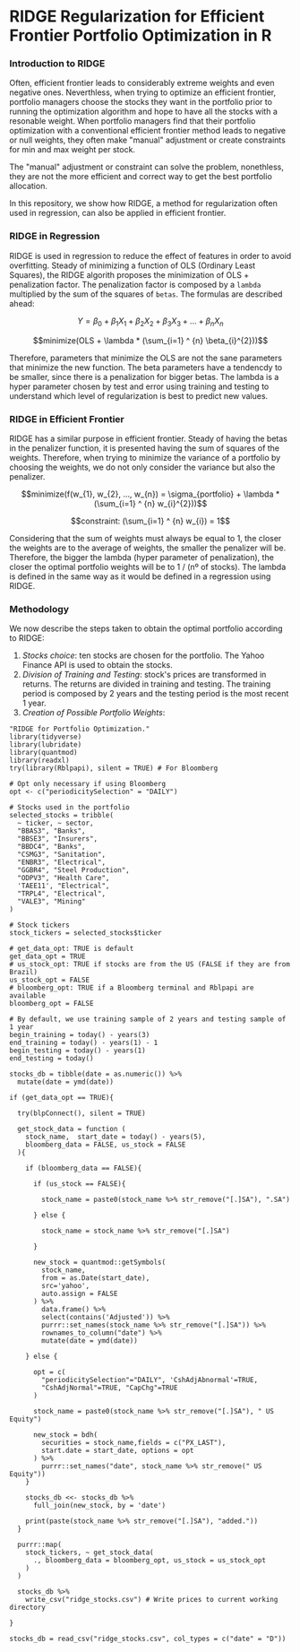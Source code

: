 # RIDGE Regularization for Efficient Frontier Portfolio Optimization in R
### Introduction to RIDGE
Often, efficient frontier leads to considerably extreme weights and even negative ones. Neverthless, when trying to optimize an efficient frontier, portfolio managers choose the stocks they want in the portfolio prior to running the optimization algorithm and hope to have all the stocks with a resonable weight. When portfolio managers find that their portfolio optimization with a conventional efficient frontier method leads to negative or null weights, they often make "manual" adjustment or create constraints for min and max weight per stock.

The "manual" adjustment or constraint can solve the problem, nonethless, they are not the more efficient and correct way to get the best portfolio allocation.

In this repository, we show how RIDGE, a method for regularization often used in regression, can also be applied in efficient frontier.

### RIDGE in Regression
RIDGE is used in regression to reduce the effect of features in order to avoid overfitting.
Steady of minimizing a function of OLS (Ordinary Least Squares), the RIDGE algorith proposes the minimization of OLS + penalization factor. The penalization factor is composed by a ```lambda``` multiplied by the sum of the squares of ```betas```. The formulas are described ahead:

```math
Y = \beta_{0} + \beta_{1} X_{1} + \beta_{2} X_{2} + \beta_{3} X_{3} + ... + \beta_{n} X_{n}
```

```math
minimize(OLS + \lambda * (\sum_{i=1} ^ {n} \beta_{i}^{2}))
```

Therefore, parameters that minimize the OLS are not the sane parameters that minimize the new function.
The beta parameters have a tendencdy to be smaller, since there is a penalization for bigger betas.
The lambda is a hyper parameter chosen by test and error using training and testing to understand which level of regularization is best to predict new values.

### RIDGE in Efficient Frontier
RIDGE has a similar purpose in efficient frontier. Steady of having the betas in the penalizer function, it is presented having the sum of squares of the weights. Therefore, when trying to minimize the variance of a portfolio by choosing the weights, we do not only consider the variance but also the penalizer.

```math
minimize(f(w_{1}, w_{2}, ..., w_{n}) = \sigma_{portfolio} + \lambda * (\sum_{i=1} ^ {n} w_{i}^{2}))
```
```math
constraint: (\sum_{i=1} ^ {n} w_{i}) = 1
```

Considering that the sum of weights must always be equal to 1, the closer the weights are to the average of weights, the smaller the penalizer will be. Therefore, the bigger the lambda (hyper parameter of penalization), the closer the optimal portfolio weights will be to 1 / (nº of stocks). The lambda is defined in the same way as it would be defined in a regression using RIDGE.

### Methodology
We now describe the steps taken to obtain the optimal portfolio according to RIDGE:
1) *Stocks choice*: ten stocks are chosen for the portfolio. The Yahoo Finance API is used to obtain the stocks.
2) *Division of Training and Testing*: stock's prices are transformed in returns. The returns are divided in training and testing. The training period is composed by 2 years and the testing period is the most recent 1 year.
3) *Creation of Possible Portfolio Weights*: 

```
"RIDGE for Portfolio Optimization."
library(tidyverse)
library(lubridate)
library(quantmod)
library(readxl)
try(library(Rblpapi), silent = TRUE) # For Bloomberg

# Opt only necessary if using Bloomberg
opt <- c("periodicitySelection" = "DAILY")

# Stocks used in the portfolio
selected_stocks = tribble(
  ~ ticker, ~ sector,
  "BBAS3", "Banks", 
  "BBSE3", "Insurers",
  "BBDC4", "Banks",
  "CSMG3", "Sanitation",
  "ENBR3", "Electrical",
  "GGBR4", "Steel Production",
  "ODPV3", "Health Care",
  'TAEE11', "Electrical",
  "TRPL4", "Electrical",
  "VALE3", "Mining"
)

# Stock tickers
stock_tickers = selected_stocks$ticker

# get_data_opt: TRUE is default
get_data_opt = TRUE 
# us_stock_opt: TRUE if stocks are from the US (FALSE if they are from Brazil)
us_stock_opt = FALSE 
# bloomberg_opt: TRUE if a Bloomberg terminal and Rblpapi are available
bloomberg_opt = FALSE 

# By default, we use training sample of 2 years and testing sample of 1 year
begin_training = today() - years(3)
end_training = today() - years(1) - 1
begin_testing = today() - years(1)
end_testing = today()

stocks_db = tibble(date = as.numeric()) %>% 
  mutate(date = ymd(date))

if (get_data_opt == TRUE){
  
  try(blpConnect(), silent = TRUE)
  
  get_stock_data = function (
    stock_name,  start_date = today() - years(5),
    bloomberg_data = FALSE, us_stock = FALSE
  ){
    
    if (bloomberg_data == FALSE){
      
      if (us_stock == FALSE){
        
        stock_name = paste0(stock_name %>% str_remove("[.]SA"), ".SA")
        
      } else {
        
        stock_name = stock_name %>% str_remove("[.]SA")
        
      }
      
      new_stock = quantmod::getSymbols(
        stock_name,
        from = as.Date(start_date),
        src='yahoo',
        auto.assign = FALSE
      ) %>% 
        data.frame() %>%
        select(contains('Adjusted')) %>% 
        purrr::set_names(stock_name %>% str_remove("[.]SA")) %>% 
        rownames_to_column("date") %>% 
        mutate(date = ymd(date))
      
    } else {
      
      opt = c(
        "periodicitySelection"="DAILY", 'CshAdjAbnormal'=TRUE,
        "CshAdjNormal"=TRUE, "CapChg"=TRUE
      )
      
      stock_name = paste0(stock_name %>% str_remove("[.]SA"), " US Equity")
      
      new_stock = bdh(
        securities = stock_name,fields = c("PX_LAST"),
        start.date = start_date, options = opt
      ) %>% 
        purrr::set_names("date", stock_name %>% str_remove(" US Equity"))
    }
    
    stocks_db <<- stocks_db %>% 
      full_join(new_stock, by = 'date')
    
    print(paste(stock_name %>% str_remove("[.]SA"), "added."))
  }
  
  purrr::map(
    stock_tickers, ~ get_stock_data(
      ., bloomberg_data = bloomberg_opt, us_stock = us_stock_opt
    )
  )
  
  stocks_db %>%
    write_csv("ridge_stocks.csv") # Write prices to current working directory
  
}

stocks_db = read_csv("ridge_stocks.csv", col_types = c("date" = "D"))
```


